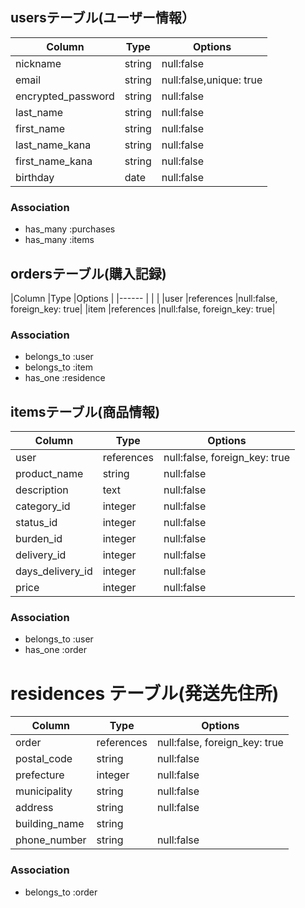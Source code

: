 
## usersテーブル(ユーザー情報）

|Column             |Type  |Options                      |
|-----------        |----- |-----------------------------|
|nickname           |string|null:false                   |
|email              |string|null:false,unique: true      |
|encrypted_password |string|null:false                   |
|last_name          |string|null:false                   |
|first_name         |string|null:false                   |
|last_name_kana     |string|null:false                   |
|first_name_kana    |string|null:false                   |
|birthday	          | date |null:false                   |
### Association

- has_many :purchases
- has_many :items

## ordersテーブル(購入記録)

|Column       |Type          |Options                      |
|------       |              |                             |
|user         |references    |null:false, foreign_key: true|
|item         |references    |null:false, foreign_key: true|
### Association

 - belongs_to :user
 - belongs_to :item
 - has_one :residence


## itemsテーブル(商品情報)
|Column             |Type           |Options                       |
|---------------    |------------   |-------------------------     |
|user               |references     |null:false, foreign_key: true |
|product_name       |string         |null:false                    |
|description        |text           |null:false                    |
|category_id        |integer        |null:false                    |
|status_id          |integer        |null:false                    |
|burden_id          |integer        |null:false                    |
|delivery_id        |integer        |null:false                    |
|days_delivery_id   |integer        |null:false                    |
|price              |integer        |null:false                    |
### Association

- belongs_to :user
- has_one :order


# residences テーブル(発送先住所)
|Column             |Type           |Options                       |
|---------------    |------------   |-------------------------     |
|order              |references     |null:false, foreign_key: true |
|postal_code        |string         |null:false                    |
|prefecture         |integer        |null:false                    |
|municipality       |string         |null:false                   |
|address            |string         |null:false                    |
|building_name      |string         |                              |
|phone_number       |string         |null:false                    |
### Association

- belongs_to :order

